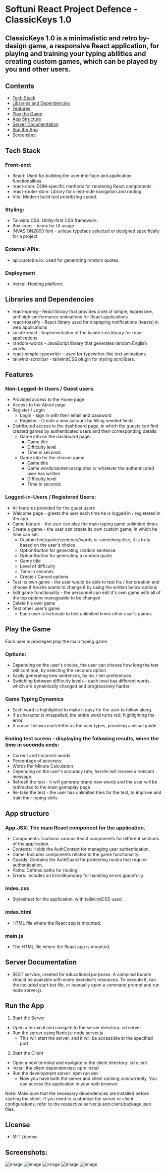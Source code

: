 # Softuni React Project Defence - ClassicKeys 1.0

## ClassicKeys 1.0 is a minimalistic and retro by-design game, a responsive React application, for playing and training your typing abilities and creating custom games, which can be played by you and other users.

## Contents
- [Tech Stack](#Tech-Stack)
- [Libraries and Dependencies](#Libraries-and-Dependencies)
- [Features](#Features)
- [Play the Game](#Play-the-Game) 
- [App Structure](#App-Structure)  
- [Server Documentation](#Server-Documentation) 
- [Run the App](#Run-the-App) 
- [Screenshot](#Screenshots) 

## Tech Stack
### Front-end:
  - React: Used for building the user interface and application functionalities.
  - react-dom: DOM-specific methods for rendering React components.
  - react-router-dom: Library for client-side navigation and routing.
  - Vite: Modern build tool prioritizing speed.
### Styling:
  - Tailwind CSS: Utility-first CSS framework.
  - Box icons - icons for UI usage
  - INVASION2000 font - unique typeface selected or designed specifically for a project
### External APIs:
  - api.quotable.io: Used for generating random quotes.
### Deployment
  - Vercel: Hosting platform.

## Libraries and Dependencies
- react-spring - React library that provides a set of simple, expressive, and high-performance animations for React applications
- react-toastify - React library used for displaying notifications (toasts) in web applications
- lucide-react - Implementation of the lucide icon library for react applications
- random-words - JavaScript library that generates random English words. 
- react-simple-typewriter - used for typewriter-like text animations.
- tailwind-scrollbar - tailwindCSS plugin for styling scrollbars.

## Features
### Non-Logged-In Users / Guest users:
- Provided access to the Home page
- Access to the About page
- Register / Login 
  - Login - sign in with their email and password
  - Register - Create a new account by filling needed fields
- Distributed access to the dashboard page, in which the guests can find created games by authenticated users and their corresponding details:
  - Game info on the dashboard page:
    - Game title
    - Difficulty level
    - Time in seconds
  - Game info for the chosen game 
    - Game title
    - Game words/sentences/quotes or whatever the authenticated user has written
    - Difficulty level
    - Time in seconds

### Logged-in-Users / Registered Users:
- All features provided for the guest users
- Welcome page - greets the user each time he is logged in / registered in the app
- Game feature - the user can play the main typing game unlimited times
- Create a game - the user can create its own custom game, in which he /she can set:
  - Custom text/quote/sentence/words or something else, it is truly based on the user's choice
  - Option/button for generating random sentence
  - Option/button for generating a random quote
  - Game title
  - Level of difficulty
  - Time in seconds
  - Create / Cancel options
- Test its own game - the user would be able to test his / her creation and choose if he/she wants to change it by using the written below options
- Edit game functionality - the personnel can edit it's own game with all of the top options manageable to be changed
- Delete his own game
- Test other user's game
  - Each user is fortunate to test unlimited times other user's games


## Play the Game
Each user is privileged play the main typing game 
### Options:
  - Depending on the user's choice, the user can choose how long the test will continue, by selecting the seconds option
  - Easily generating new sentences, by his / her preferences
  - Switching between difficulty levels - each level has different words, which are dynamically changed and progressively harder.
### Game Typing Dynamics
  - Each word is highlighted to make it easy for the user to follow along.
  - If a character is misspelled, the entire word turns red, highlighting the error.
  - A cursor follows each letter as the user types, providing a visual guide.
    
### Ending test screen - displaying the following results, when the time in seconds ends:
  - Correct and Incorrect words
  - Percentage of accuracy
  - Words Per Minute Calculation
  - Depending on the user's accuracy rate, he/she will receive a relevant message.
  - Refresh the test - it will generate brand new words and the user will be redirected to the main gameplay page
  - Re-take the test - the user has unlimited tries for the test, to improve and train their typing skills.

## App structure
### App.JSX: The main React component for the application.
 - Components: Contains various React components for different sections of the application.
 - Contexts: Holds the AuthContext for managing user authentication.
 - Game: Includes components related to the game functionality.
 - Guards: Contains the AuthGuard for protecting routes that require authentication.
 - Paths: Defines paths for routing.
 - Errors: Includes an ErrorBoundary for handling errors gracefully.
### index.css
- Stylesheet for the application, with tailiwindCSS used.
### index.html
- HTML file where the React app is mounted.
### main.js
- The HTML file where the React app is mounted.

## Server Documentation
- REST service, created for educational purposes. A compiled bundle should be available with every exercise's resources. To execute it, run the included start.bat file, or manually open a command prompt and run node server.js.

## Run the App
1. Start the Server
- Open a terminal and navigate to the server directory:
cd server
- Run the server using Node.js:
node server.js
  - This will start the server, and it will be accessible at the specified port.

2.  Start the Client
- Open a new terminal and navigate to the client directory:
cd client
- Install the client dependencies:
npm install
- Run the development server:
npm run dev
  - Now you have both the server and client running concurrently. You can access the application in your web browser.

Note:
Make sure that the necessary dependencies are installed before starting the client.
If you need to customize the server or client configurations, refer to the respective server.js and client/package.json files.

## License
- MIT License

## Screenshots:
![image](https://github.com/boyandmtrv/Clik/assets/122356573/d2ac86c0-8675-4074-8b0f-91d23ce243b7)
![image](https://github.com/boyandmtrv/Clik/assets/122356573/fbc350e3-7507-4ec1-9767-8ddacce12dda)
![image](https://github.com/boyandmtrv/Clik/assets/122356573/8a635781-332d-4e0b-b0f4-40f8b9a08538)
![image](https://github.com/boyandmtrv/Clik/assets/122356573/b42651cc-9bfc-40f0-b510-3a6c7b685578)
![image](https://github.com/boyandmtrv/Clik/assets/122356573/26e8fd11-85e6-4f0f-a103-503c417fc7cf)






